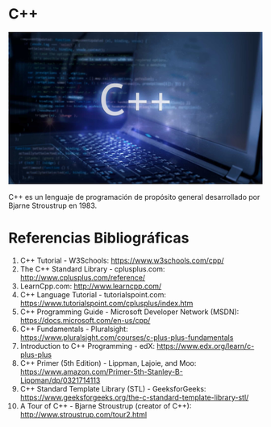 # C++

<p align="center">
  <img src="C.jpg" />
</p>

C++ es un lenguaje de programación de propósito general desarrollado por Bjarne Stroustrup en 1983.

# Referencias Bibliográficas

1. C++ Tutorial - W3Schools: https://www.w3schools.com/cpp/
2. The C++ Standard Library - cplusplus.com: http://www.cplusplus.com/reference/
3. LearnCpp.com: http://www.learncpp.com/
4. C++ Language Tutorial - tutorialspoint.com: https://www.tutorialspoint.com/cplusplus/index.htm
5. C++ Programming Guide - Microsoft Developer Network (MSDN): https://docs.microsoft.com/en-us/cpp/
6. C++ Fundamentals - Pluralsight: https://www.pluralsight.com/courses/c-plus-plus-fundamentals
7. Introduction to C++ Programming - edX: https://www.edx.org/learn/c-plus-plus
8. C++ Primer (5th Edition) - Lippman, Lajoie, and Moo: https://www.amazon.com/Primer-5th-Stanley-B-Lippman/dp/0321714113
9. C++ Standard Template Library (STL) - GeeksforGeeks: https://www.geeksforgeeks.org/the-c-standard-template-library-stl/
10. A Tour of C++ - Bjarne Stroustrup (creator of C++): http://www.stroustrup.com/tour2.html